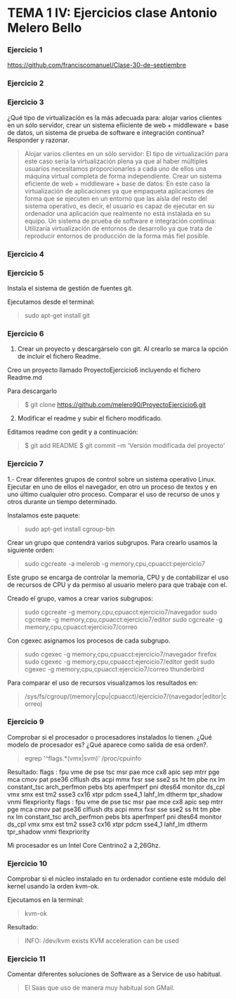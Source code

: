 TEMA 1 IV: Ejercicios clase Antonio Melero Bello
================================================

### Ejercicio 1

https://github.com/franciscomanuel/Clase-30-de-septiembre

### Ejercicio 2

### Ejercicio 3

¿Qué tipo de virtualización es la más adecuada para: alojar varios clientes en un sólo servidor, crear un sistema 
efiiciente de web + middleware + base de datos, un sistema de prueba de software e integración continua? Responder 
y razonar.

> Alojar varios clientes en un sólo servidor: El tipo de virtualización para este caso sería la virtualización plena 
ya que al haber múltiples usuarios necesitamos proporcionarles a cada uno de ellos una máquina virtual completa de forma 
independiente.
Crear un sistema eficiente de web + middleware + base de datos: En este caso la virtualización de aplicaciones ya que 
empaqueta aplicaciones de forma que se ejecuten en un entorno que las aísla del resto del sistema operativo, es decir, 
el usuario es capaz de ejecutar en su ordenador una aplicación que realmente no está instalada en su equipo.
Un sistema de prueba de software e integración continua: Utilizaría virtualización de entornos de desarrollo ya que trata
de reproducir entornos de producción de la forma más fiel posible.


### Ejercicio 4

### Ejercicio 5 

Instala el sistema de gestión de fuentes git.

Ejecutamos desde el terminal: 

> sudo apt-get install git

### Ejercicio 6

1. Crear un proyecto y descargárselo con git. Al crearlo se marca la opción de incluir el fichero Readme.

Creo un proyecto llamado ProyectoEjercicio6 incluyendo el fichero Readme.md

Para descargarlo

> $ git clone https://github.com/melero90/ProyectoEjercicio6.git

2. Modificar el readme y subir el fichero modificado. 

Editamos readme con gedit y a continuación:

> $ git add README
> $ git commit –m 'Versión modificada del proyecto'

### Ejercicio 7

1.- Crear diferentes grupos de control sobre un sistema operativo Linux. Ejecutar en uno de ellos el navegador,
en otro un proceso de textos y en uno último cualquier otro proceso. Comparar el uso de recurso de unos y otros 
durante un tiempo determinado.

Instalamos este paquete:

> sudo apt-get install cgroup-bin

Crear un grupo que contendrá varios subgrupos. Para crearlo usamos la siguiente orden:

> sudo cgcreate -a melerob -g memory,cpu,cpuacct:pejercicio7

Este grupo se encarga de controlar la memoria, CPU y de contabilizar el uso de recursos de CPU y da permiso al usuario 
melero para que trabaje con el.

Creado el grupo, vamos a crear varios subgrupos:

> sudo cgcreate -g memory,cpu,cpuacct:ejercicio7/navegador
sudo cgcreate -g memory,cpu,cpuacct:ejercicio7/editor
sudo cgcreate -g memory,cpu,cpuacct:ejercicio7/correo

Con cgexec asignamos los procesos de cada subgrupo.

> sudo cgexec -g memory,cpu,cpuacct:ejercicio7/navegador firefox
sudo cgexec -g memory,cpu,cpuacct:ejercicio7/editor gedit
sudo cgexec -g memory,cpu,cpuacct:ejercicio7/correo thunderbird

Para comparar el uso de recursos visualizamos los resultados en:

> /sys/fs/cgroup/(memory|cpu|cpuacct)/ejercicio7/(navegador|editor|correo)


### Ejercicio 9

Comprobar si el procesador o procesadores instalados lo tienen. ¿Qué modelo de procesador es? ¿Qué aparece como salida 
de esa orden?.

> egrep '^flags.*(vmx|svm)' /proc/cpuinfo

Resultado: flags		: fpu vme de pse tsc msr pae mce cx8 apic sep mtrr pge mca cmov pat pse36 clflush dts acpi mmx fxsr 
sse sse2 ss ht tm pbe nx lm constant_tsc arch_perfmon pebs bts aperfmperf pni dtes64 monitor ds_cpl vmx smx est tm2 
ssse3 cx16 xtpr pdcm sse4_1 lahf_lm dtherm tpr_shadow vnmi flexpriority
flags		: fpu vme de pse tsc msr pae mce cx8 apic sep mtrr pge mca cmov pat pse36 clflush dts acpi mmx fxsr sse sse2 
ss ht tm pbe nx lm constant_tsc arch_perfmon pebs bts aperfmperf pni dtes64 monitor ds_cpl vmx smx est tm2 ssse3 cx16 
xtpr pdcm sse4_1 lahf_lm dtherm tpr_shadow vnmi flexpriority

Mi procesador es un Intel Core Centrino2 a 2,26Ghz.


### Ejercicio 10

Comprobar si el núcleo instalado en tu ordenador contiene este módulo del kernel usando la orden kvm-ok.

Ejecutamos en la terminal:

> kvm-ok

Resultado:

> INFO: /dev/kvm exists
KVM acceleration can be used

### Ejercicio 11

Comentar diferentes soluciones de Software as a Service de uso habitual.

> El Saas que uso de manera muy habitual son GMail. 





